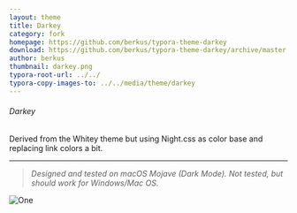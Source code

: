```yaml
---
layout: theme
title: Darkey
category: fork
homepage: https://github.com/berkus/typora-theme-darkey
download: https://github.com/berkus/typora-theme-darkey/archive/master.zip
author: berkus
thumbnail: darkey.png
typora-root-url: ../../
typora-copy-images-to: ../../media/theme/darkey
---
```


###### Darkey

Derived from the Whitey theme but using Night.css as color base and replacing link colors a bit.

----

> *Designed and tested on macOS Mojave (Dark Mode). Not tested, but should work for Windows/Mac OS.*

![One](/media/theme/darkey/darkey.png)
